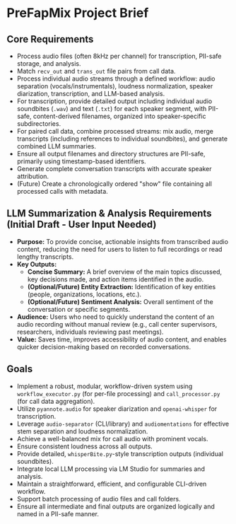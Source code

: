 # PreFapMix Project Brief

## Core Requirements
- Process audio files (often 8kHz per channel) for transcription, PII-safe storage, and analysis.
- Match `recv_out` and `trans_out` file pairs from call data.
- Process individual audio streams through a defined workflow: audio separation (vocals/instrumentals), loudness normalization, speaker diarization, transcription, and LLM-based analysis.
- For transcription, provide detailed output including individual audio soundbites (`.wav`) and text (`.txt`) for each speaker segment, with PII-safe, content-derived filenames, organized into speaker-specific subdirectories.
- For paired call data, combine processed streams: mix audio, merge transcripts (including references to individual soundbites), and generate combined LLM summaries.
- Ensure all output filenames and directory structures are PII-safe, primarily using timestamp-based identifiers.
- Generate complete conversation transcripts with accurate speaker attribution.
- (Future) Create a chronologically ordered "show" file containing all processed calls with metadata.

## LLM Summarization & Analysis Requirements (Initial Draft - User Input Needed)
- **Purpose:** To provide concise, actionable insights from transcribed audio content, reducing the need for users to listen to full recordings or read lengthy transcripts.
- **Key Outputs:** 
    - **Concise Summary:** A brief overview of the main topics discussed, key decisions made, and action items identified in the audio.
    - **(Optional/Future) Entity Extraction:** Identification of key entities (people, organizations, locations, etc.).
    - **(Optional/Future) Sentiment Analysis:** Overall sentiment of the conversation or specific segments.
- **Audience:** Users who need to quickly understand the content of an audio recording without manual review (e.g., call center supervisors, researchers, individuals reviewing past meetings).
- **Value:** Saves time, improves accessibility of audio content, and enables quicker decision-making based on recorded conversations.

## Goals
- Implement a robust, modular, workflow-driven system using `workflow_executor.py` (for per-file processing) and `call_processor.py` (for call data aggregation).
- Utilize `pyannote.audio` for speaker diarization and `openai-whisper` for transcription.
- Leverage `audio-separator` (CLI/library) and `audiomentations` for effective stem separation and loudness normalization.
- Achieve a well-balanced mix for call audio with prominent vocals.
- Ensure consistent loudness across all outputs.
- Provide detailed, `whisperBite.py`-style transcription outputs (individual soundbites).
- Integrate local LLM processing via LM Studio for summaries and analysis.
- Maintain a straightforward, efficient, and configurable CLI-driven workflow.
- Support batch processing of audio files and call folders.
- Ensure all intermediate and final outputs are organized logically and named in a PII-safe manner. 